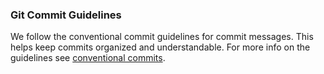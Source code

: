 ### Git Commit Guidelines

We follow the conventional commit guidelines for commit messages. This helps keep commits organized and understandable.
For more info on the guidelines see [conventional commits](https://www.conventionalcommits.org/efteatn/v1.0.0/).
